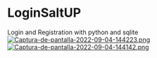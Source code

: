 # LoginSaltUP
Login and Registration with python and sqlite
[![Captura-de-pantalla-2022-09-04-144223.png](https://i.postimg.cc/mrys29j6/Captura-de-pantalla-2022-09-04-144223.png)](https://postimg.cc/McH49vhy)
[![Captura-de-pantalla-2022-09-04-144142.png](https://i.postimg.cc/1XfhHjQL/Captura-de-pantalla-2022-09-04-144142.png)](https://postimg.cc/BP9VZNtg)
